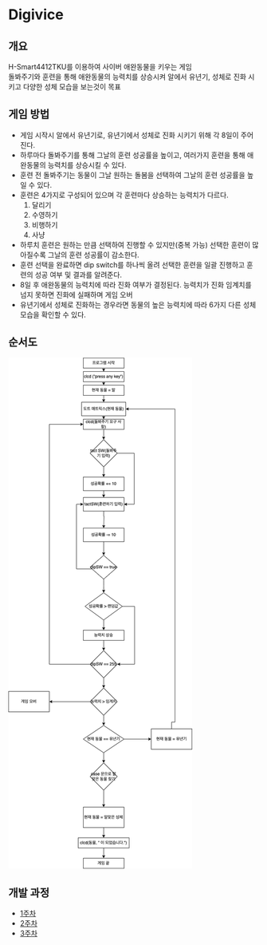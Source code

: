 # Digivice

## 개요
H-Smart4412TKU를 이용하여 사이버 애완동물을 키우는 게임   
돌봐주기와 훈련을 통해 애완동물의 능력치를 상승시켜 알에서 유년기, 성체로 진화 시키고 다양한 성체 모습을 보는것이 목표

## 게임 방법
- 게임 시작시 알에서 유년기로, 유년기에서 성체로 진화 시키기 위해 각 8일이 주어진다.
- 하루마다 돌봐주기를 통해 그날의 훈련 성공률을 높이고, 여러가지 훈련을 통해 애완동물의 능력치를 상승시킬 수 있다.
- 훈련 전 돌봐주기는 동물이 그날 원하는 돌봄을 선택하여 그날의 훈련 성공률을 높일 수 있다.
- 훈련은 4가지로 구성되어 있으며 각 훈련마다 상승하는 능력치가 다르다.
	1. 달리기
	2. 수영하기
	3. 비행하기
	4. 사냥
- 하루치 훈련은 원하는 만큼 선택하여 진행할 수 있지만(중복 가능) 선택한 훈련이 많아질수록 그날의 훈련 성공률이 감소한다. 
- 훈련 선택을 완료하면 dip switch를 하나씩 올려 선택한 훈련을 일괄 진행하고 훈련의 성공 여부 및 결과를 알려준다.
- 8일 후 애완동물의 능력치에 따라 진화 여부가 결정된다. 능력치가 진화 임계치를 넘지 못하면 진화에 실패하며 게임 오버
- 유년기에서 성체로 진화하는 경우라면 동물의 높은 능력치에 따라 6가지 다른 성체 모습을 확인할 수 있다.

## 순서도

![](docs/imgs/new_game_flowchart.png)

## 개발 과정
- [1주차](/docs/2023_05_18.md)
- [2주차](/docs/2023_05_24.md)
- [3주차](/docs/2023_06_01.md)